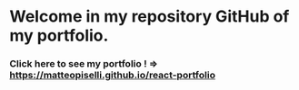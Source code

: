 # **Welcome in my repository GitHub of my portfolio.**

### Click here to see my portfolio ! => https://matteopiselli.github.io/react-portfolio

